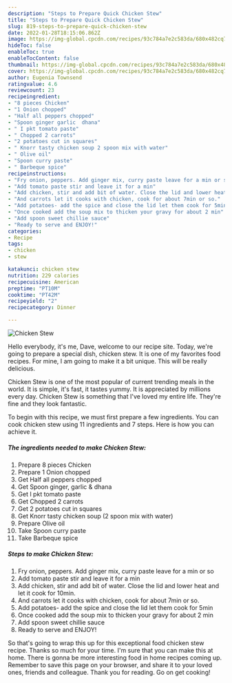 ```yaml
---
description: "Steps to Prepare Quick Chicken Stew"
title: "Steps to Prepare Quick Chicken Stew"
slug: 819-steps-to-prepare-quick-chicken-stew
date: 2022-01-28T18:15:06.862Z
image: https://img-global.cpcdn.com/recipes/93c784a7e2c583da/680x482cq70/chicken-stew-recipe-main-photo.jpg
hideToc: false
enableToc: true
enableTocContent: false
thumbnail: https://img-global.cpcdn.com/recipes/93c784a7e2c583da/680x482cq70/chicken-stew-recipe-main-photo.jpg
cover: https://img-global.cpcdn.com/recipes/93c784a7e2c583da/680x482cq70/chicken-stew-recipe-main-photo.jpg
author: Eugenia Townsend
ratingvalue: 4.6
reviewcount: 23
recipeingredient:
- "8 pieces Chicken"
- "1 Onion chopped"
- "Half all peppers chopped"
- "Spoon ginger garlic  dhana"
- " I pkt tomato paste"
- " Chopped 2 carrots"
- "2 potatoes cut in squares"
- " Knorr tasty chicken soup 2 spoon mix with water"
- " Olive oil"
- "Spoon curry paste"
- " Barbeque spice"
recipeinstructions:
- "Fry onion, peppers. Add ginger mix, curry paste leave for a min or so"
- "Add tomato paste stir and leave it for a min"
- "Add chicken, stir and add bit of water. Close the lid and lower heat and let it cook for 10min."
- "And carrots let it cooks with chicken, cook for about 7min or so."
- "Add potatoes- add the spice and close the lid let them cook for 5min"
- "Once cooked add the soup mix to thicken your gravy for about 2 min"
- "Add spoon sweet chillie sauce"
- "Ready to serve and ENJOY!"
categories:
- Recipe
tags:
- chicken
- stew

katakunci: chicken stew 
nutrition: 229 calories
recipecuisine: American
preptime: "PT10M"
cooktime: "PT42M"
recipeyield: "2"
recipecategory: Dinner

---
```



![Chicken Stew](https://img-global.cpcdn.com/recipes/93c784a7e2c583da/680x482cq70/chicken-stew-recipe-main-photo.jpg)

Hello everybody, it's me, Dave, welcome to our recipe site. Today, we're going to prepare a special dish, chicken stew. It is one of my favorites food recipes. For mine, I am going to make it a bit unique. This will be really delicious.



Chicken Stew is one of the most popular of current trending meals in the world. It is simple, it's fast, it tastes yummy. It is appreciated by millions every day. Chicken Stew is something that I've loved my entire life. They're fine and they look fantastic.


To begin with this recipe, we must first prepare a few ingredients. You can cook chicken stew using 11 ingredients and 7 steps. Here is how you can achieve it.

<!--inarticleads1-->

##### The ingredients needed to make Chicken Stew:

1. Prepare 8 pieces Chicken
1. Prepare 1 Onion chopped
1. Get Half all peppers chopped
1. Get Spoon ginger, garlic &amp; dhana
1. Get  I pkt tomato paste
1. Get  Chopped 2 carrots
1. Get 2 potatoes cut in squares
1. Get  Knorr tasty chicken soup (2 spoon mix with water)
1. Prepare  Olive oil
1. Take Spoon curry paste
1. Take  Barbeque spice




<!--inarticleads2-->

##### Steps to make Chicken Stew:

1. Fry onion, peppers. Add ginger mix, curry paste leave for a min or so
1. Add tomato paste stir and leave it for a min
1. Add chicken, stir and add bit of water. Close the lid and lower heat and let it cook for 10min.
1. And carrots let it cooks with chicken, cook for about 7min or so.
1. Add potatoes- add the spice and close the lid let them cook for 5min
1. Once cooked add the soup mix to thicken your gravy for about 2 min
1. Add spoon sweet chillie sauce
1. Ready to serve and ENJOY!



So that's going to wrap this up for this exceptional food chicken stew recipe. Thanks so much for your time. I'm sure that you can make this at home. There is gonna be more interesting food in home recipes coming up. Remember to save this page on your browser, and share it to your loved ones, friends and colleague. Thank you for reading. Go on get cooking!
